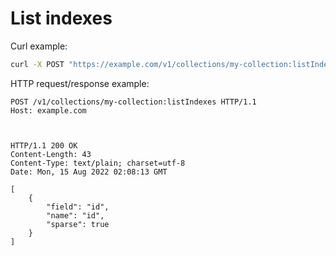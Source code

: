# List indexes

Curl example:

```sh
curl -X POST "https://example.com/v1/collections/my-collection:listIndexes"
```


HTTP request/response example:

```http
POST /v1/collections/my-collection:listIndexes HTTP/1.1
Host: example.com



HTTP/1.1 200 OK
Content-Length: 43
Content-Type: text/plain; charset=utf-8
Date: Mon, 15 Aug 2022 02:08:13 GMT

[
    {
        "field": "id",
        "name": "id",
        "sparse": true
    }
]
```


